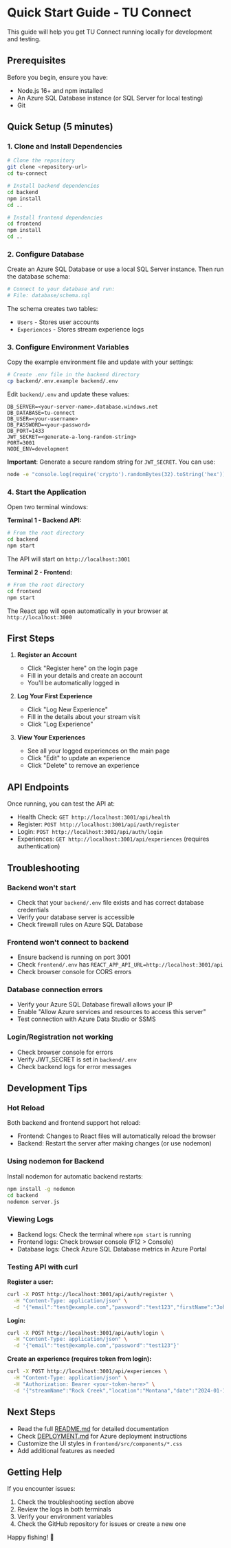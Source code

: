 # Quick Start Guide - TU Connect

This guide will help you get TU Connect running locally for development and testing.

## Prerequisites

Before you begin, ensure you have:
- Node.js 16+ and npm installed
- An Azure SQL Database instance (or SQL Server for local testing)
- Git

## Quick Setup (5 minutes)

### 1. Clone and Install Dependencies

```bash
# Clone the repository
git clone <repository-url>
cd tu-connect

# Install backend dependencies
cd backend
npm install
cd ..

# Install frontend dependencies
cd frontend
npm install
cd ..
```

### 2. Configure Database

Create an Azure SQL Database or use a local SQL Server instance. Then run the database schema:

```bash
# Connect to your database and run:
# File: database/schema.sql
```

The schema creates two tables:
- `Users` - Stores user accounts
- `Experiences` - Stores stream experience logs

### 3. Configure Environment Variables

Copy the example environment file and update with your settings:

```bash
# Create .env file in the backend directory
cp backend/.env.example backend/.env
```

Edit `backend/.env` and update these values:
```
DB_SERVER=<your-server-name>.database.windows.net
DB_DATABASE=tu-connect
DB_USER=<your-username>
DB_PASSWORD=<your-password>
DB_PORT=1433
JWT_SECRET=<generate-a-long-random-string>
PORT=3001
NODE_ENV=development
```

**Important**: Generate a secure random string for `JWT_SECRET`. You can use:
```bash
node -e "console.log(require('crypto').randomBytes(32).toString('hex'))"
```

### 4. Start the Application

Open two terminal windows:

**Terminal 1 - Backend API:**
```bash
# From the root directory
cd backend
npm start
```

The API will start on `http://localhost:3001`

**Terminal 2 - Frontend:**
```bash
# From the root directory
cd frontend
npm start
```

The React app will open automatically in your browser at `http://localhost:3000`

## First Steps

1. **Register an Account**
   - Click "Register here" on the login page
   - Fill in your details and create an account
   - You'll be automatically logged in

2. **Log Your First Experience**
   - Click "Log New Experience"
   - Fill in the details about your stream visit
   - Click "Log Experience"

3. **View Your Experiences**
   - See all your logged experiences on the main page
   - Click "Edit" to update an experience
   - Click "Delete" to remove an experience

## API Endpoints

Once running, you can test the API at:
- Health Check: `GET http://localhost:3001/api/health`
- Register: `POST http://localhost:3001/api/auth/register`
- Login: `POST http://localhost:3001/api/auth/login`
- Experiences: `GET http://localhost:3001/api/experiences` (requires authentication)

## Troubleshooting

### Backend won't start
- Check that your `backend/.env` file exists and has correct database credentials
- Verify your database server is accessible
- Check firewall rules on Azure SQL Database

### Frontend won't connect to backend
- Ensure backend is running on port 3001
- Check `frontend/.env` has `REACT_APP_API_URL=http://localhost:3001/api`
- Check browser console for CORS errors

### Database connection errors
- Verify your Azure SQL Database firewall allows your IP
- Enable "Allow Azure services and resources to access this server"
- Test connection with Azure Data Studio or SSMS

### Login/Registration not working
- Check browser console for errors
- Verify JWT_SECRET is set in `backend/.env`
- Check backend logs for error messages

## Development Tips

### Hot Reload
Both backend and frontend support hot reload:
- Frontend: Changes to React files will automatically reload the browser
- Backend: Restart the server after making changes (or use nodemon)

### Using nodemon for Backend
Install nodemon for automatic backend restarts:
```bash
npm install -g nodemon
cd backend
nodemon server.js
```

### Viewing Logs
- Backend logs: Check the terminal where `npm start` is running
- Frontend logs: Check browser console (F12 > Console)
- Database logs: Check Azure SQL Database metrics in Azure Portal

### Testing API with curl

**Register a user:**
```bash
curl -X POST http://localhost:3001/api/auth/register \
  -H "Content-Type: application/json" \
  -d '{"email":"test@example.com","password":"test123","firstName":"John","lastName":"Doe"}'
```

**Login:**
```bash
curl -X POST http://localhost:3001/api/auth/login \
  -H "Content-Type: application/json" \
  -d '{"email":"test@example.com","password":"test123"}'
```

**Create an experience (requires token from login):**
```bash
curl -X POST http://localhost:3001/api/experiences \
  -H "Content-Type: application/json" \
  -H "Authorization: Bearer <your-token-here>" \
  -d '{"streamName":"Rock Creek","location":"Montana","date":"2024-01-15","fishCaught":3,"species":"Rainbow Trout"}'
```

## Next Steps

- Read the full [README.md](README.md) for detailed documentation
- Check [DEPLOYMENT.md](DEPLOYMENT.md) for Azure deployment instructions
- Customize the UI styles in `frontend/src/components/*.css`
- Add additional features as needed

## Getting Help

If you encounter issues:
1. Check the troubleshooting section above
2. Review the logs in both terminals
3. Verify your environment variables
4. Check the GitHub repository for issues or create a new one

Happy fishing! 🎣

